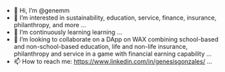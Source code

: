 - 👋 Hi, I’m @genemm
- 👀 I’m interested in sustainability, education, service, finance, insurance, philanthropy, and more ...
- 🌱 I’m continuously learning learning ...
- 💞️ I’m looking to collaborate on a DApp on WAX combining school-based and non-school-based education, life and non-life insurance, philanthropy and service in a game with financial earning capability ...
- 📫 How to reach me: https://www.linkedin.com/in/genesisgonzales/ ...

<!---
genemm/genemm is a ✨ special ✨ repository because its `README.md` (this file) appears on your GitHub profile.
You can click the Preview link to take a look at your changes.
--->
